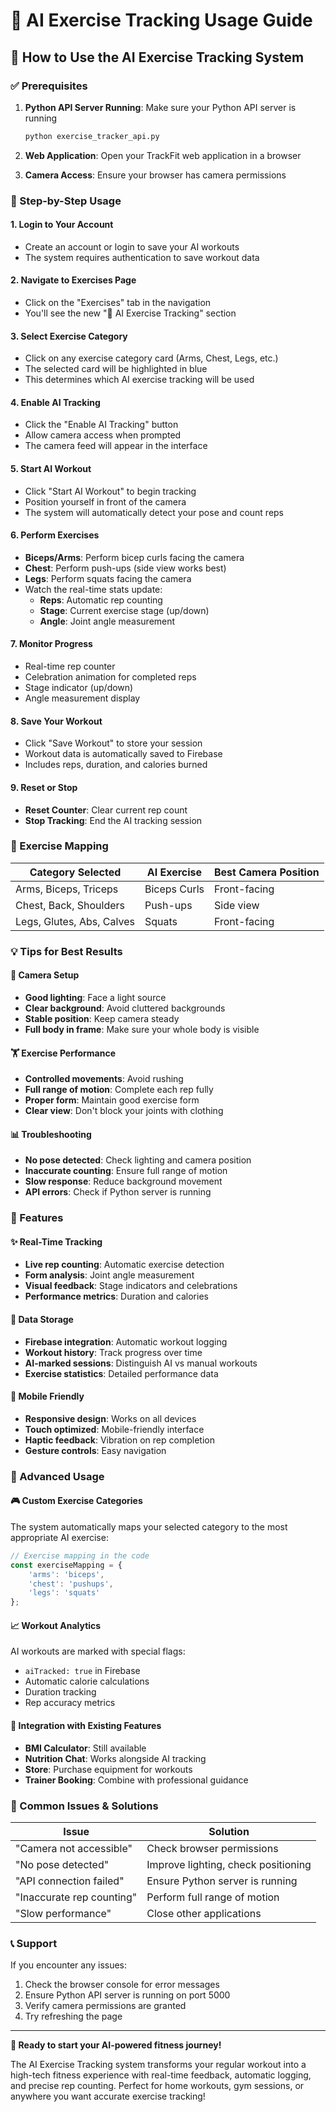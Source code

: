 # 🤖 AI Exercise Tracking Usage Guide

## 🚀 How to Use the AI Exercise Tracking System

### ✅ Prerequisites
1. **Python API Server Running**: Make sure your Python API server is running
   ```bash
   python exercise_tracker_api.py
   ```

2. **Web Application**: Open your TrackFit web application in a browser
3. **Camera Access**: Ensure your browser has camera permissions

### 📱 Step-by-Step Usage

#### 1. **Login to Your Account**
   - Create an account or login to save your AI workouts
   - The system requires authentication to save workout data

#### 2. **Navigate to Exercises Page**
   - Click on the "Exercises" tab in the navigation
   - You'll see the new "🤖 AI Exercise Tracking" section

#### 3. **Select Exercise Category**
   - Click on any exercise category card (Arms, Chest, Legs, etc.)
   - The selected card will be highlighted in blue
   - This determines which AI exercise tracking will be used

#### 4. **Enable AI Tracking**
   - Click the "Enable AI Tracking" button
   - Allow camera access when prompted
   - The camera feed will appear in the interface

#### 5. **Start AI Workout**
   - Click "Start AI Workout" to begin tracking
   - Position yourself in front of the camera
   - The system will automatically detect your pose and count reps

#### 6. **Perform Exercises**
   - **Biceps/Arms**: Perform bicep curls facing the camera
   - **Chest**: Perform push-ups (side view works best)
   - **Legs**: Perform squats facing the camera
   - Watch the real-time stats update:
     - **Reps**: Automatic rep counting
     - **Stage**: Current exercise stage (up/down)
     - **Angle**: Joint angle measurement

#### 7. **Monitor Progress**
   - Real-time rep counter
   - Celebration animation for completed reps
   - Stage indicator (up/down)
   - Angle measurement display

#### 8. **Save Your Workout**
   - Click "Save Workout" to store your session
   - Workout data is automatically saved to Firebase
   - Includes reps, duration, and calories burned

#### 9. **Reset or Stop**
   - **Reset Counter**: Clear current rep count
   - **Stop Tracking**: End the AI tracking session

### 🎯 Exercise Mapping

| Category Selected | AI Exercise | Best Camera Position |
|-------------------|-------------|---------------------|
| Arms, Biceps, Triceps | Biceps Curls | Front-facing |
| Chest, Back, Shoulders | Push-ups | Side view |
| Legs, Glutes, Abs, Calves | Squats | Front-facing |

### 💡 Tips for Best Results

#### 🎥 Camera Setup
- **Good lighting**: Face a light source
- **Clear background**: Avoid cluttered backgrounds
- **Stable position**: Keep camera steady
- **Full body in frame**: Make sure your whole body is visible

#### 🏋️ Exercise Performance
- **Controlled movements**: Avoid rushing
- **Full range of motion**: Complete each rep fully
- **Proper form**: Maintain good exercise form
- **Clear view**: Don't block your joints with clothing

#### 📊 Troubleshooting
- **No pose detected**: Check lighting and camera position
- **Inaccurate counting**: Ensure full range of motion
- **Slow response**: Reduce background movement
- **API errors**: Check if Python server is running

### 🎉 Features

#### ✨ Real-Time Tracking
- **Live rep counting**: Automatic exercise detection
- **Form analysis**: Joint angle measurement
- **Visual feedback**: Stage indicators and celebrations
- **Performance metrics**: Duration and calories

#### 💾 Data Storage
- **Firebase integration**: Automatic workout logging
- **Workout history**: Track progress over time
- **AI-marked sessions**: Distinguish AI vs manual workouts
- **Exercise statistics**: Detailed performance data

#### 📱 Mobile Friendly
- **Responsive design**: Works on all devices
- **Touch optimized**: Mobile-friendly interface
- **Haptic feedback**: Vibration on rep completion
- **Gesture controls**: Easy navigation

### 🔧 Advanced Usage

#### 🎮 Custom Exercise Categories
The system automatically maps your selected category to the most appropriate AI exercise:

```javascript
// Exercise mapping in the code
const exerciseMapping = {
    'arms': 'biceps',
    'chest': 'pushups', 
    'legs': 'squats'
};
```

#### 📈 Workout Analytics
AI workouts are marked with special flags:
- `aiTracked: true` in Firebase
- Automatic calorie calculations
- Duration tracking
- Rep accuracy metrics

#### 🔄 Integration with Existing Features
- **BMI Calculator**: Still available
- **Nutrition Chat**: Works alongside AI tracking
- **Store**: Purchase equipment for workouts
- **Trainer Booking**: Combine with professional guidance

### 🐛 Common Issues & Solutions

| Issue | Solution |
|-------|----------|
| "Camera not accessible" | Check browser permissions |
| "No pose detected" | Improve lighting, check positioning |
| "API connection failed" | Ensure Python server is running |
| "Inaccurate rep counting" | Perform full range of motion |
| "Slow performance" | Close other applications |

### 📞 Support

If you encounter any issues:
1. Check the browser console for error messages
2. Ensure Python API server is running on port 5000
3. Verify camera permissions are granted
4. Try refreshing the page

---

**🎯 Ready to start your AI-powered fitness journey!**

The AI Exercise Tracking system transforms your regular workout into a high-tech fitness experience with real-time feedback, automatic logging, and precise rep counting. Perfect for home workouts, gym sessions, or anywhere you want accurate exercise tracking! 